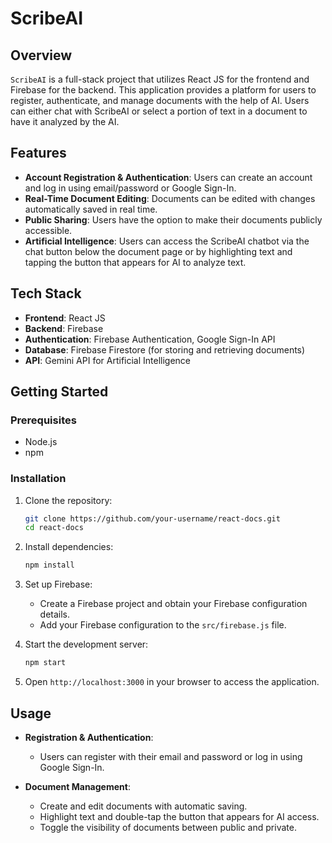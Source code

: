 # ScribeAI

## Overview

`ScribeAI` is a full-stack project that utilizes React JS for the frontend and Firebase for the backend. This application provides a platform for users to register, authenticate, and manage documents with the help of AI. Users can either chat with ScribeAI or select a portion of text in a document to have it analyzed by the AI.

## Features

- **Account Registration & Authentication**: Users can create an account and log in using email/password or Google Sign-In.
- **Real-Time Document Editing**: Documents can be edited with changes automatically saved in real time.
- **Public Sharing**: Users have the option to make their documents publicly accessible.
- **Artificial Intelligence**: Users can access the ScribeAI chatbot via the chat button below the document page or by highlighting text and tapping the button that appears for AI to analyze text.

## Tech Stack

- **Frontend**: React JS
- **Backend**: Firebase
- **Authentication**: Firebase Authentication, Google Sign-In API
- **Database**: Firebase Firestore (for storing and retrieving documents)
- **API**: Gemini API for Artificial Intelligence

## Getting Started

### Prerequisites

- Node.js
- npm

### Installation

1. Clone the repository:

    ```bash
    git clone https://github.com/your-username/react-docs.git
    cd react-docs
    ```

2. Install dependencies:

    ```bash
    npm install
    ```

3. Set up Firebase:

    - Create a Firebase project and obtain your Firebase configuration details.
    - Add your Firebase configuration to the `src/firebase.js` file.

4. Start the development server:

    ```bash
    npm start
    ```

5. Open `http://localhost:3000` in your browser to access the application.

## Usage

- **Registration & Authentication**:
  - Users can register with their email and password or log in using Google Sign-In.
  
- **Document Management**:
  - Create and edit documents with automatic saving.
  - Highlight text and double-tap the button that appears for AI access.
  - Toggle the visibility of documents between public and private.
